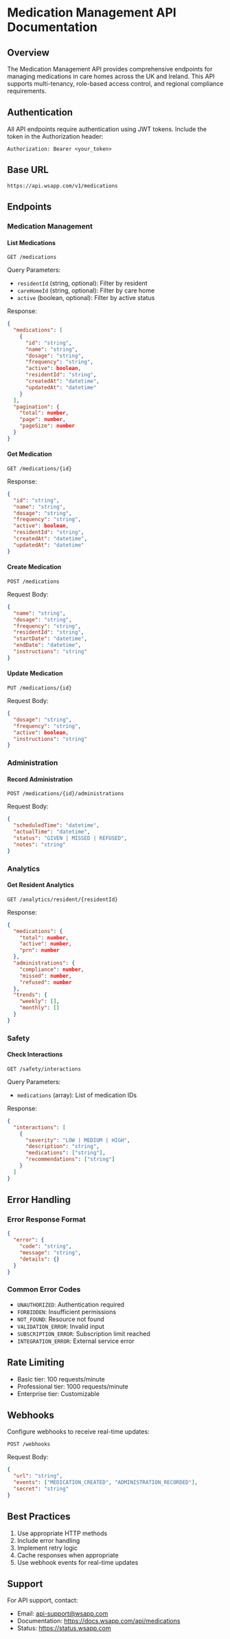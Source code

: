 # Medication Management API Documentation

## Overview
The Medication Management API provides comprehensive endpoints for managing medications in care homes across the UK and Ireland. This API supports multi-tenancy, role-based access control, and regional compliance requirements.

## Authentication
All API endpoints require authentication using JWT tokens. Include the token in the Authorization header:
```
Authorization: Bearer <your_token>
```

## Base URL
```
https://api.wsapp.com/v1/medications
```

## Endpoints

### Medication Management

#### List Medications
```http
GET /medications
```

Query Parameters:
- `residentId` (string, optional): Filter by resident
- `careHomeId` (string, optional): Filter by care home
- `active` (boolean, optional): Filter by active status

Response:
```json
{
  "medications": [
    {
      "id": "string",
      "name": "string",
      "dosage": "string",
      "frequency": "string",
      "active": boolean,
      "residentId": "string",
      "createdAt": "datetime",
      "updatedAt": "datetime"
    }
  ],
  "pagination": {
    "total": number,
    "page": number,
    "pageSize": number
  }
}
```

#### Get Medication
```http
GET /medications/{id}
```

Response:
```json
{
  "id": "string",
  "name": "string",
  "dosage": "string",
  "frequency": "string",
  "active": boolean,
  "residentId": "string",
  "createdAt": "datetime",
  "updatedAt": "datetime"
}
```

#### Create Medication
```http
POST /medications
```

Request Body:
```json
{
  "name": "string",
  "dosage": "string",
  "frequency": "string",
  "residentId": "string",
  "startDate": "datetime",
  "endDate": "datetime",
  "instructions": "string"
}
```

#### Update Medication
```http
PUT /medications/{id}
```

Request Body:
```json
{
  "dosage": "string",
  "frequency": "string",
  "active": boolean,
  "instructions": "string"
}
```

### Administration

#### Record Administration
```http
POST /medications/{id}/administrations
```

Request Body:
```json
{
  "scheduledTime": "datetime",
  "actualTime": "datetime",
  "status": "GIVEN | MISSED | REFUSED",
  "notes": "string"
}
```

### Analytics

#### Get Resident Analytics
```http
GET /analytics/resident/{residentId}
```

Response:
```json
{
  "medications": {
    "total": number,
    "active": number,
    "prn": number
  },
  "administrations": {
    "compliance": number,
    "missed": number,
    "refused": number
  },
  "trends": {
    "weekly": [],
    "monthly": []
  }
}
```

### Safety

#### Check Interactions
```http
GET /safety/interactions
```

Query Parameters:
- `medications` (array): List of medication IDs

Response:
```json
{
  "interactions": [
    {
      "severity": "LOW | MEDIUM | HIGH",
      "description": "string",
      "medications": ["string"],
      "recommendations": ["string"]
    }
  ]
}
```

## Error Handling

### Error Response Format
```json
{
  "error": {
    "code": "string",
    "message": "string",
    "details": {}
  }
}
```

### Common Error Codes
- `UNAUTHORIZED`: Authentication required
- `FORBIDDEN`: Insufficient permissions
- `NOT_FOUND`: Resource not found
- `VALIDATION_ERROR`: Invalid input
- `SUBSCRIPTION_ERROR`: Subscription limit reached
- `INTEGRATION_ERROR`: External service error

## Rate Limiting
- Basic tier: 100 requests/minute
- Professional tier: 1000 requests/minute
- Enterprise tier: Customizable

## Webhooks
Configure webhooks to receive real-time updates:

```http
POST /webhooks
```

Request Body:
```json
{
  "url": "string",
  "events": ["MEDICATION_CREATED", "ADMINISTRATION_RECORDED"],
  "secret": "string"
}
```

## Best Practices
1. Use appropriate HTTP methods
2. Include error handling
3. Implement retry logic
4. Cache responses when appropriate
5. Use webhook events for real-time updates

## Support
For API support, contact:
- Email: api-support@wsapp.com
- Documentation: https://docs.wsapp.com/api/medications
- Status: https://status.wsapp.com
